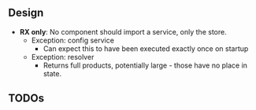 ## Design
- **RX only**: No component should import a service, only the store.
    - Exception: config service
        - Can expect this to have been executed exactly once on startup
    - Exception: resolver
        - Returns full products, potentially large - those have no place in state.


## TODOs



